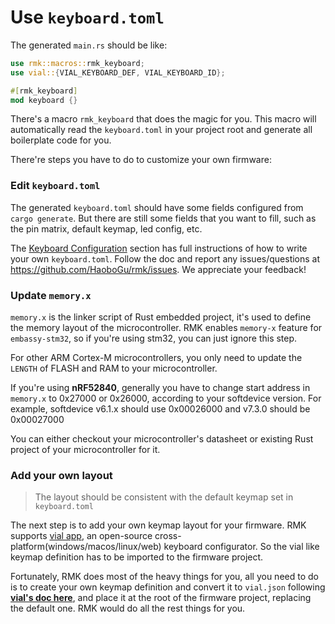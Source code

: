 # Use `keyboard.toml`

The generated `main.rs` should be like:

```rust
use rmk::macros::rmk_keyboard;
use vial::{VIAL_KEYBOARD_DEF, VIAL_KEYBOARD_ID};

#[rmk_keyboard]
mod keyboard {}
```

There's a macro `rmk_keyboard` that does the magic for you. This macro will automatically read the `keyboard.toml` in your project root and generate all boilerplate code for you.

There're steps you have to do to customize your own firmware:

### Edit `keyboard.toml`

The generated `keyboard.toml` should have some fields configured from `cargo generate`. But there are still some fields that you want to fill, such as the pin matrix, default keymap, led config, etc.

The [Keyboard Configuration](../keyboard_configuration.md) section has full instructions of how to write your own `keyboard.toml`. Follow the doc and report any issues/questions at <https://github.com/HaoboGu/rmk/issues>. We appreciate your feedback!

### Update `memory.x`

`memory.x` is the linker script of Rust embedded project, it's used to define the memory layout of the microcontroller. RMK enables `memory-x` feature for `embassy-stm32`, so if you're using stm32, you can just ignore this step.

For other ARM Cortex-M microcontrollers, you only need to update the `LENGTH` of FLASH and RAM to your microcontroller.

If you're using **nRF52840**, generally you have to change start address in `memory.x` to 0x27000 or 0x26000, according to your softdevice version. For example, softdevice v6.1.x should use 0x00026000 and v7.3.0 should be 0x00027000

You can either checkout your microcontroller's datasheet or existing Rust project of your microcontroller for it.

### Add your own layout

> The layout should be consistent with the default keymap set in `keyboard.toml`

The next step is to add your own keymap layout for your firmware. RMK supports [vial app](https://get.vial.today/), an
open-source cross-platform(windows/macos/linux/web) keyboard configurator. So the vial like keymap definition has to be
imported to the firmware project.

Fortunately, RMK does most of the heavy things for you, all you need to do is to create your own keymap definition and
convert it to `vial.json` following **[vial's doc here](https://get.vial.today/docs/porting-to-via.html)**, and place it
at the root of the firmware project, replacing the default one. RMK would do all the rest things for you.
